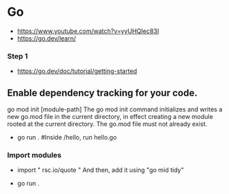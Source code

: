 # Go
- https://www.youtube.com/watch?v=yyUHQIec83I
- https://go.dev/learn/

### Step 1 
- https://go.dev/doc/tutorial/getting-started

## Enable dependency tracking for your code. 
go mod init [module-path]
The go mod init command initializes and writes a new go.mod file in the current directory, in effect creating a new module rooted at the current directory. The go.mod file must not already exist.

- go run . #Inside /hello, run hello.go

### Import modules
- import " rsc.io/quote "
And then, add it using "go mid tidy"

- go run .

